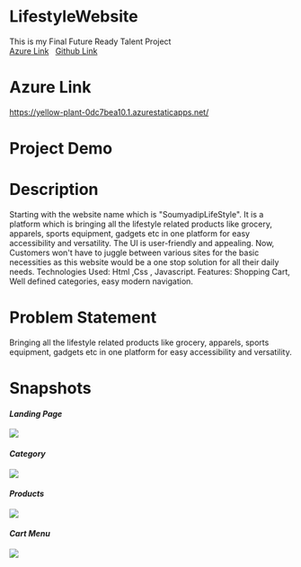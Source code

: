 # LifestyleWebsite
This is my Final Future Ready Talent Project <br>
<a href="https://yellow-plant-0dc7bea10.1.azurestaticapps.net/">Azure Link</a>&nbsp;&nbsp; <a href="https://soumyadip1245.github.io/LifestyleWebsite/">Github Link</a>


# Azure Link
https://yellow-plant-0dc7bea10.1.azurestaticapps.net/
# Project Demo

# Description
Starting with the website name which is "SoumyadipLifeStyle". It is a platform which is bringing all the lifestyle related products like grocery, apparels, sports equipment, gadgets etc in one platform for easy accessibility and versatility. The UI is user-friendly and appealing. Now, Customers won't have to juggle between various sites for the basic necessities as this website would be a one stop solution for all their daily needs. Technologies Used: Html ,Css , Javascript. Features: Shopping Cart, Well defined categories, easy modern navigation.
# Problem Statement
Bringing all the lifestyle related products like grocery, apparels, sports equipment, gadgets etc in one platform for easy accessibility and versatility. 
# Snapshots
<b><i><h4>Landing Page</h4><b><i>
<img src="https://i.imgur.com/v46vBR0.png"/>
<b><i><h4>Category</h4><b><i>
<img src="https://i.imgur.com/70MFeX5.png"/>
<b><i><h4>Products</h4><b><i>
<img src="https://i.imgur.com/xFAmJ4c.png"/>
<b><i><h4>Cart Menu</h4><b><i>
<img src="https://i.imgur.com/FZT7Rwh.png"/>
